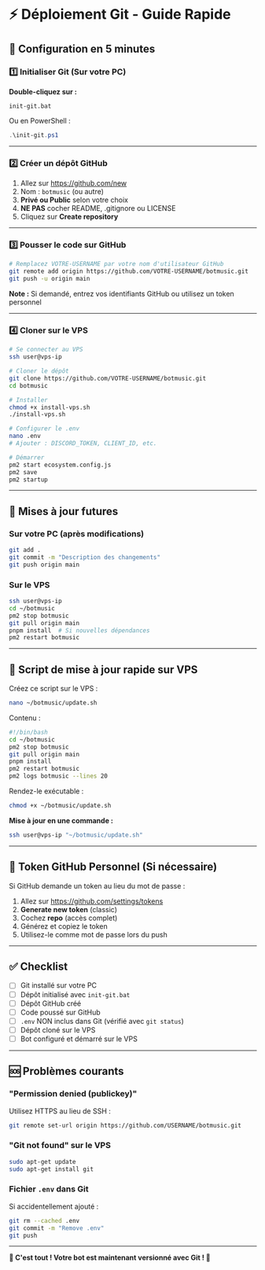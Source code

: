 # ⚡ Déploiement Git - Guide Rapide

## 🚀 Configuration en 5 minutes

### 1️⃣ Initialiser Git (Sur votre PC)

**Double-cliquez sur :**
```
init-git.bat
```

Ou en PowerShell :
```powershell
.\init-git.ps1
```

---

### 2️⃣ Créer un dépôt GitHub

1. Allez sur https://github.com/new
2. Nom : `botmusic` (ou autre)
3. **Privé ou Public** selon votre choix
4. **NE PAS** cocher README, .gitignore ou LICENSE
5. Cliquez sur **Create repository**

---

### 3️⃣ Pousser le code sur GitHub

```bash
# Remplacez VOTRE-USERNAME par votre nom d'utilisateur GitHub
git remote add origin https://github.com/VOTRE-USERNAME/botmusic.git
git push -u origin main
```

**Note :** Si demandé, entrez vos identifiants GitHub ou utilisez un token personnel

---

### 4️⃣ Cloner sur le VPS

```bash
# Se connecter au VPS
ssh user@vps-ip

# Cloner le dépôt
git clone https://github.com/VOTRE-USERNAME/botmusic.git
cd botmusic

# Installer
chmod +x install-vps.sh
./install-vps.sh

# Configurer le .env
nano .env
# Ajouter : DISCORD_TOKEN, CLIENT_ID, etc.

# Démarrer
pm2 start ecosystem.config.js
pm2 save
pm2 startup
```

---

## 🔄 Mises à jour futures

### Sur votre PC (après modifications)

```bash
git add .
git commit -m "Description des changements"
git push origin main
```

### Sur le VPS

```bash
ssh user@vps-ip
cd ~/botmusic
pm2 stop botmusic
git pull origin main
pnpm install  # Si nouvelles dépendances
pm2 restart botmusic
```

---

## 🎯 Script de mise à jour rapide sur VPS

Créez ce script sur le VPS :

```bash
nano ~/botmusic/update.sh
```

Contenu :
```bash
#!/bin/bash
cd ~/botmusic
pm2 stop botmusic
git pull origin main
pnpm install
pm2 restart botmusic
pm2 logs botmusic --lines 20
```

Rendez-le exécutable :
```bash
chmod +x ~/botmusic/update.sh
```

**Mise à jour en une commande :**
```bash
ssh user@vps-ip "~/botmusic/update.sh"
```

---

## 🔐 Token GitHub Personnel (Si nécessaire)

Si GitHub demande un token au lieu du mot de passe :

1. Allez sur https://github.com/settings/tokens
2. **Generate new token** (classic)
3. Cochez **repo** (accès complet)
4. Générez et copiez le token
5. Utilisez-le comme mot de passe lors du push

---

## ✅ Checklist

- [ ] Git installé sur votre PC
- [ ] Dépôt initialisé avec `init-git.bat`
- [ ] Dépôt GitHub créé
- [ ] Code poussé sur GitHub
- [ ] `.env` NON inclus dans Git (vérifié avec `git status`)
- [ ] Dépôt cloné sur le VPS
- [ ] Bot configuré et démarré sur le VPS

---

## 🆘 Problèmes courants

### "Permission denied (publickey)"

Utilisez HTTPS au lieu de SSH :
```bash
git remote set-url origin https://github.com/USERNAME/botmusic.git
```

### "Git not found" sur le VPS

```bash
sudo apt-get update
sudo apt-get install git
```

### Fichier `.env` dans Git

Si accidentellement ajouté :
```bash
git rm --cached .env
git commit -m "Remove .env"
git push
```

---

**🎵 C'est tout ! Votre bot est maintenant versionné avec Git ! 🚀**

